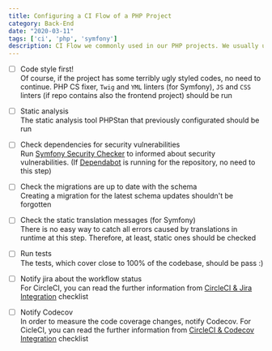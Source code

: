 ```yaml
---
title: Configuring a CI Flow of a PHP Project
category: Back-End
date: "2020-03-11"
tags: ['ci', 'php', 'symfony']
description: CI Flow we commonly used in our PHP projects. We usually use CircleCI for run our checks. You can rearrange the order of To-do's, we usually use it this way.
---
```


- [ ] Code style first!  
Of course, if the project has some terribly ugly styled codes, no need to continue. PHP CS fixer, `Twig` and `YML` linters (for Symfony), `JS` and `CSS` linters (if repo contains also the frontend project) should be run

- [ ] Static analysis  
The static analysis tool PHPStan that previously configurated should be run

- [ ] Check dependencies for security vulnerabilities  
Run [Symfony Security Checker](https://security.symfony.com) to informed about security vulnerabilities. (If [Dependabot](https://dependabot.com) is running for the repository, no need to this step)

- [ ] Check the migrations are up to date with the schema  
Creating a migration for the latest schema updates shouldn't be forgotten

- [ ] Check the static translation messages (for Symfony)  
There is no easy way to catch all errors caused by translations in runtime at this step. Therefore, at least, static ones should be checked

- [ ] Run tests  
The tests, which cover close to 100% of the codebase, should be pass :)

- [ ] Notify jira about the workflow status  
For CircleCI, you can read the further information from [CircleCI & Jira Integration](/checklist/circleci-and-jira-integration) checklist

- [ ] Notify Codecov  
In order to measure the code coverage changes, notify Codecov. For CicleCI, you can read the further information from [CircleCI & Codecov Integration](/checklist/circleci-and-codecov-integration) checklist
